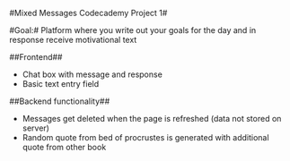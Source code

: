 #Mixed Messages Codecademy Project 1#

#Goal:#
Platform where you write out your goals for the day and in response receive motivational text

##Frontend##
- Chat box with message and response
- Basic text entry field

##Backend functionality##
- Messages get deleted when the page is refreshed (data not stored on server)
- Random quote from bed of procrustes is generated with additional quote from other book
